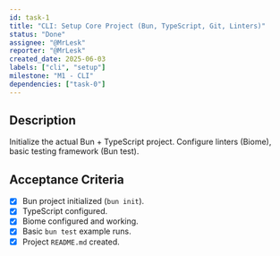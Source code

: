 ```yaml
---
id: task-1
title: "CLI: Setup Core Project (Bun, TypeScript, Git, Linters)"
status: "Done"
assignee: "@MrLesk"
reporter: "@MrLesk"
created_date: 2025-06-03
labels: ["cli", "setup"]
milestone: "M1 - CLI"
dependencies: ["task-0"]
---
```


## Description

Initialize the actual Bun + TypeScript project. Configure linters (Biome), basic testing framework (Bun test).

## Acceptance Criteria

- [x] Bun project initialized (`bun init`).
- [x] TypeScript configured.
- [x] Biome configured and working.
- [x] Basic `bun test` example runs.
- [x] Project `README.md` created.
